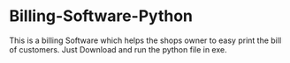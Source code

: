 # Billing-Software-Python
This is a billing Software which helps the shops owner to easy print the bill of customers.
Just Download and run the python file in exe.
